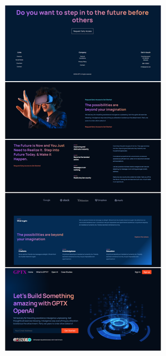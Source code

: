 ![alt text](<Screenshot 2024-09-19 184219.png>) ![alt text](<Screenshot 2024-09-19 184155.png>) ![alt text](<Screenshot 2024-09-19 184135.png>) ![alt text](<Screenshot 2024-09-19 184112.png>) ![alt text](<Screenshot 2024-09-19 184032.png>)